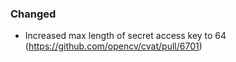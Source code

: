 ### Changed

- Increased max length of secret access key to 64
  (<https://github.com/opencv/cvat/pull/6701>)